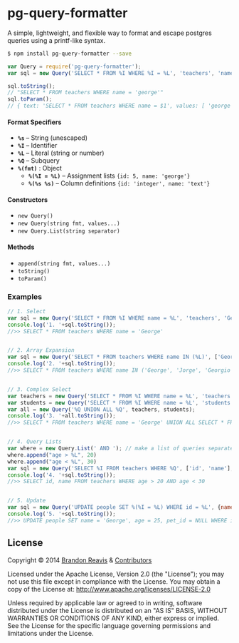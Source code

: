# pg-query-formatter

A simple, lightweight, and flexible way to format and escape postgres queries using a printf-like syntax.

```sh
$ npm install pg-query-formatter --save
```

```js
var Query = require('pg-query-formatter');
var sql = new Query('SELECT * FROM %I WHERE %I = %L', 'teachers', 'name', 'george');

sql.toString();
// "SELECT * FROM teachers WHERE name = 'george'"
sql.toParam();
// { text: 'SELECT * FROM teachers WHERE name = $1', values: [ 'george' ] }
```

#### Format Specifiers

- **`%s`** – String (unescaped)
- **`%I`** – Identifier
- **`%L`** – Literal (string or number)
- **`%Q`** – Subquery 
- **`%(fmt)`** : Object 
	+ **`%(%I = %L)`** – Assignment lists `{id: 5, name: 'george'}`
	+ **`%(%s %s)`** – Column definitions `{id: 'integer', name: 'text'}`

#### Constructors
- `new Query()`
- `new Query(string fmt, values...)`
- `new Query.List(string separator)`

#### Methods
- `append(string fmt, values...)`
- `toString()`
- `toParam()`


### Examples

```js
// 1. Select
var sql = new Query('SELECT * FROM %I WHERE name = %L', 'teachers', 'George');
console.log('1. '+sql.toString());
//>> SELECT * FROM teachers WHERE name = 'George'


// 2. Array Expansion
var sql = new Query('SELECT * FROM teachers WHERE name IN (%L)', ['George', 'Jorge', 'Georgio']);
console.log('2. '+sql.toString());
//>> SELECT * FROM teachers WHERE name IN ('George', 'Jorge', 'Georgio')


// 3. Complex Select
var teachers = new Query('SELECT * FROM %I WHERE name = %L', 'teachers', 'George');
var students = new Query('SELECT * FROM %I WHERE name = %L', 'students', 'George');
var all = new Query('%Q UNION ALL %Q', teachers, students);
console.log('3. '+all.toString());
//>> SELECT * FROM teachers WHERE name = 'George' UNION ALL SELECT * FROM students WHERE name = 'George'


// 4. Query Lists
var where = new Query.List(' AND '); // make a list of queries separated by ' AND '
where.append("age > %L", 20)
where.append("age < %L", 30)
var sql = new Query('SELECT %I FROM teachers WHERE %Q', ['id', 'name'], where);
console.log('4. '+sql.toString());
//>> SELECT id, name FROM teachers WHERE age > 20 AND age < 30


// 5. Update
var sql = new Query('UPDATE people SET %(%I = %L) WHERE id = %L', {name: 'George', age: 25, pet_id: null}, 4); 
console.log('5. '+sql.toString());
//>> UPDATE people SET name = 'George', age = 25, pet_id = NULL WHERE id = 4
```

## License

Copyright &copy; 2014 [Brandon Reavis](https://github.com/brandonreavis) & [Contributors](https://github.com/naturalatlas/pg-query-formatter/graphs/contributors)

Licensed under the Apache License, Version 2.0 (the "License"); you may not use this file except in compliance with the License. You may obtain a copy of the License at: http://www.apache.org/licenses/LICENSE-2.0

Unless required by applicable law or agreed to in writing, software distributed under the License is distributed on an "AS IS" BASIS, WITHOUT WARRANTIES OR CONDITIONS OF ANY KIND, either express or implied. See the License for the specific language governing permissions and limitations under the License.
